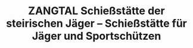---
title: "ZANGTAL Schießstätte der steirischen Jäger – Schießstätte für Jäger und Sportschützen"
url: /voitsberg/zangtal-schiessstaette-der-steirischen-jaeger-schiessstaette-fuer-jaeger-und-sportschuetzen/
shop: Waffen
---